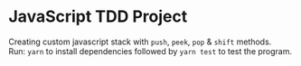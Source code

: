 # JavaScript TDD Project
Creating custom javascript stack with `push`, `peek`, `pop` & `shift` methods.  
Run: `yarn` to install dependencies followed by `yarn test` to test the program.
